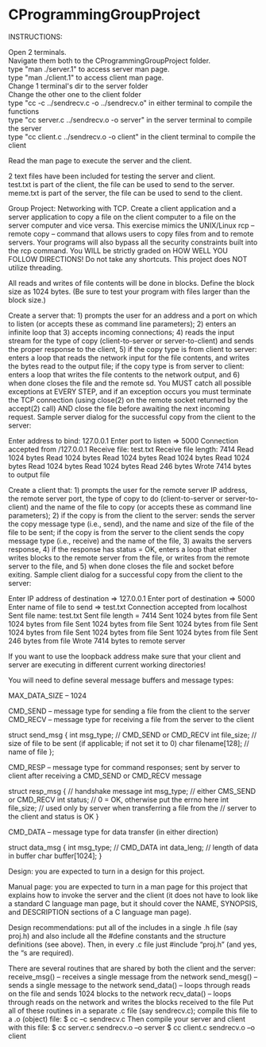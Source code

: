 # CProgrammingGroupProject

INSTRUCTIONS:

Open 2 terminals.  
Navigate them both to the CProgrammingGroupProject folder.  
type "man ./server.1" to access server man page.  
type "man ./client.1" to access client man page.  
Change 1 terminal's dir to the server folder  
Change the other one to the client folder  
type "cc -c ../sendrecv.c -o ../sendrecv.o" in either terminal to compile the functions  
type "cc server.c ../sendrecv.o -o server" in the server terminal to compile the server  
type "cc client.c ../sendrecv.o -o client" in the client terminal to compile the client  

Read the man page to execute the server and the client.  

2 text files have been included for testing the server and client.  
test.txt is part of the client, the file can be used to send to the server.  
meme.txt is part of the server, the file can be used to send to the client.  



Group Project: Networking with TCP. Create a client application and a server application to copy a file on the client computer to a file on the server computer and vice versa. This exercise mimics the UNIX/Linux rcp – remote copy – command that allows users to copy files from and to remote servers. Your programs will also bypass all the security constraints built into the rcp command. You WILL be strictly graded on HOW WELL YOU FOLLOW DIRECTIONS! Do not take any shortcuts. This project does NOT utilize threading.

All reads and writes of file contents will be done in blocks. Define the block size as 1024 bytes. (Be sure to test your program with files larger than the block size.)

Create a server that: 1) prompts the user for an address and a port on which to listen (or accepts these as command line parameters); 2) enters an infinite loop that 3) accepts incoming connections; 4) reads the input stream for the type of copy (client-to-server or server-to-client) and sends the proper response to the client, 5) if the copy type is from client to server: enters a loop that reads the network input for the file contents, and writes the bytes read to the output file; if the copy type is from server to client: enters a loop that writes the file contents to the network output,  and 6) when done closes the file and the remote sd. You MUST catch all possible exceptions at EVERY STEP, and if an exception occurs you must terminate the TCP connection (using close(2) on the remote socket returned by the accept(2) call) AND close the file before awaiting the next incoming request. Sample server dialog for the successful copy from the client to the server:

Enter address to bind: 127.0.0.1
Enter port to listen => 5000
Connection accepted from /127.0.0.1
Receive file: test.txt
Receive file length: 7414
Read 1024 bytes
Read 1024 bytes
Read 1024 bytes
Read 1024 bytes
Read 1024 bytes
Read 1024 bytes
Read 1024 bytes
Read 246 bytes
Wrote 7414 bytes to output file

Create a client that: 1) prompts the user for the remote server IP address, the remote server port, the type of copy to do (client-to-server or server-to-client) and the name of the file to copy (or accepts these as command line parameters); 2) if the copy is from the client to the server: sends the server the copy message type (i.e., send), and the name and size of the file of the file to be sent; if the copy is from the server to the client sends the copy message type (i.e., receive) and the name of the file, 3) awaits the servers response, 4) if the response has status = OK, enters a loop that either writes blocks to the remote server from the file, or writes from the remote server to the file, and 5) when done closes the file and socket before exiting. Sample client dialog for a successful copy from the client to the server:

Enter IP address of destination => 127.0.0.1
Enter port of destination => 5000
Enter name of file to send => test.txt
Connection accepted from localhost
Sent file name: test.txt
Sent file length = 7414
Sent 1024 bytes from file
Sent 1024 bytes from file
Sent 1024 bytes from file
Sent 1024 bytes from file
Sent 1024 bytes from file
Sent 1024 bytes from file
Sent 1024 bytes from file
Sent 246 bytes from file
Wrote 7414 bytes to remote server

If you want to use the loopback address make sure that your client and server are executing in different current working directories!

You will need to define several message buffers and message types:

MAX_DATA_SIZE – 1024

CMD_SEND – message type for sending a file from the client to the server
CMD_RECV – message type for receiving a file from the server to the client

struct send_msg {
   int msg_type;               // CMD_SEND or CMD_RECV
   int file_size;                  // size of file to be sent (if applicable; if not set it to 0)
   char filename[128];  // name of file
};

CMD_RESP – message type for command responses; sent by server to client after receiving a CMD_SEND or CMD_RECV message

struct resp_msg {           // handshake message
   int msg_type;               // either CMS_SEND or CMD_RECV
   int status;                     // 0 = OK, otherwise put the errno here
   int file_size;                 // used only by server when transferring a file from the
                                           // server to the client and status is OK
}

CMD_DATA – message type for data transfer (in either direction)

struct data_msg {
   int msg_type;              // CMD_DATA
   int data_leng;              // length of data in buffer
   char buffer[1024];
}

Design: you are expected to turn in a design for this project.

Manual page: you are expected to turn in a man page for this project that explains how to invoke the server and the client (it does not have to look like a standard C language man page, but it should cover the NAME, SYNOPSIS, and DESCRIPTION sections of a C language man page).

Design recommendations: put all of the includes in a single  .h file (say proj.h) and also include all the #define constants and the structure definitions (see above). Then, in every .c file just #include “proj.h” (and yes, the “s are required).

There are several routines that are shared by both the client and the server:
receive_msg() – receives a single message from the network
send_mesg() – sends a single message to the network
send_data() – loops through reads on the file and sends 1024 blocks to the network
recv_data() – loops through reads on the network and writes the blocks received to the file
Put all of these routines in a separate .c file (say sendrecv.c); compile this file to a .o (object) file:
$ cc –c sendrecv.c
Then compile your server and client with this file:
$ cc server.c sendrecv.o –o server
$ cc client.c sendrecv.o –o client
